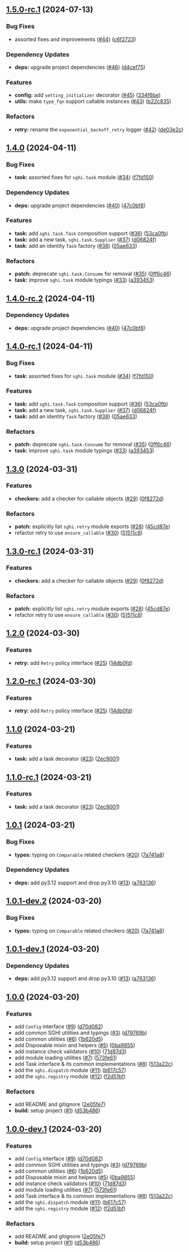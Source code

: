 ## [1.5.0-rc.1](https://github.com/savannahghi/sghi-commons/compare/v1.4.0...v1.5.0-rc.1) (2024-07-13)


### Bug Fixes

* assorted fixes and improvements ([#44](https://github.com/savannahghi/sghi-commons/issues/44)) ([c6f2723](https://github.com/savannahghi/sghi-commons/commit/c6f2723e19115f9ba3e379a9aaa75eb8cd1dee7b))


### Dependency Updates

* **deps:** upgrade project dependencies ([#46](https://github.com/savannahghi/sghi-commons/issues/46)) ([d4cef75](https://github.com/savannahghi/sghi-commons/commit/d4cef750f16b17f00dab09a8a40142735342e72d))


### Features

* **config:** add `setting_initializer` decorator ([#45](https://github.com/savannahghi/sghi-commons/issues/45)) ([334f6be](https://github.com/savannahghi/sghi-commons/commit/334f6be583bd481708de32db90d40ceb716eb2e4))
* **utils:** make `type_fqn` support callable instances ([#43](https://github.com/savannahghi/sghi-commons/issues/43)) ([b22c835](https://github.com/savannahghi/sghi-commons/commit/b22c835cb0e58d25ca6554b019059d14fb7de108))


### Refactors

* **retry:** rename the `exponential_backoff_retry` logger ([#42](https://github.com/savannahghi/sghi-commons/issues/42)) ([de03e2c](https://github.com/savannahghi/sghi-commons/commit/de03e2c5c24ba00a2e30b5e7fb790b2874f6e101))

## [1.4.0](https://github.com/savannahghi/sghi-commons/compare/v1.3.0...v1.4.0) (2024-04-11)


### Bug Fixes

* **task:** assorted fixes for `sghi.task` module ([#34](https://github.com/savannahghi/sghi-commons/issues/34)) ([f7fd150](https://github.com/savannahghi/sghi-commons/commit/f7fd1509f16a27458d2547d0dcd501eb1adb0996))


### Dependency Updates

* **deps:** upgrade project dependencies ([#40](https://github.com/savannahghi/sghi-commons/issues/40)) ([47c0bf8](https://github.com/savannahghi/sghi-commons/commit/47c0bf88f21fbbaa458c7aa70fda3bb147077b8a))


### Features

* **task:** add `sghi.task.Task` composition support ([#36](https://github.com/savannahghi/sghi-commons/issues/36)) ([53ca0fb](https://github.com/savannahghi/sghi-commons/commit/53ca0fb3e55a4483aa0c671147430f9cd1695e72))
* **task:** add a new task, `sghi.task.Supplier` ([#37](https://github.com/savannahghi/sghi-commons/issues/37)) ([d06824f](https://github.com/savannahghi/sghi-commons/commit/d06824f9a728575a3f28698d1c4c6b97805ef680))
* **task:** add an identity `Task` factory ([#38](https://github.com/savannahghi/sghi-commons/issues/38)) ([05ae633](https://github.com/savannahghi/sghi-commons/commit/05ae633d513888ced4f38474e6fe0d96abb72138))


### Refactors

* **patch:** deprecate `sghi.task.Consume` for removal ([#35](https://github.com/savannahghi/sghi-commons/issues/35)) ([0ff6c46](https://github.com/savannahghi/sghi-commons/commit/0ff6c463d61917d5e0b3fb3f4c0daceb16b3ac71))
* **task:** improve `sghi.task` module typings ([#33](https://github.com/savannahghi/sghi-commons/issues/33)) ([a393453](https://github.com/savannahghi/sghi-commons/commit/a39345378a9ba8a18de16652ec4426b64bb94c73))

## [1.4.0-rc.2](https://github.com/savannahghi/sghi-commons/compare/v1.4.0-rc.1...v1.4.0-rc.2) (2024-04-11)


### Dependency Updates

* **deps:** upgrade project dependencies ([#40](https://github.com/savannahghi/sghi-commons/issues/40)) ([47c0bf8](https://github.com/savannahghi/sghi-commons/commit/47c0bf88f21fbbaa458c7aa70fda3bb147077b8a))

## [1.4.0-rc.1](https://github.com/savannahghi/sghi-commons/compare/v1.3.0...v1.4.0-rc.1) (2024-04-11)


### Bug Fixes

* **task:** assorted fixes for `sghi.task` module ([#34](https://github.com/savannahghi/sghi-commons/issues/34)) ([f7fd150](https://github.com/savannahghi/sghi-commons/commit/f7fd1509f16a27458d2547d0dcd501eb1adb0996))


### Features

* **task:** add `sghi.task.Task` composition support ([#36](https://github.com/savannahghi/sghi-commons/issues/36)) ([53ca0fb](https://github.com/savannahghi/sghi-commons/commit/53ca0fb3e55a4483aa0c671147430f9cd1695e72))
* **task:** add a new task, `sghi.task.Supplier` ([#37](https://github.com/savannahghi/sghi-commons/issues/37)) ([d06824f](https://github.com/savannahghi/sghi-commons/commit/d06824f9a728575a3f28698d1c4c6b97805ef680))
* **task:** add an identity `Task` factory ([#38](https://github.com/savannahghi/sghi-commons/issues/38)) ([05ae633](https://github.com/savannahghi/sghi-commons/commit/05ae633d513888ced4f38474e6fe0d96abb72138))


### Refactors

* **patch:** deprecate `sghi.task.Consume` for removal ([#35](https://github.com/savannahghi/sghi-commons/issues/35)) ([0ff6c46](https://github.com/savannahghi/sghi-commons/commit/0ff6c463d61917d5e0b3fb3f4c0daceb16b3ac71))
* **task:** improve `sghi.task` module typings ([#33](https://github.com/savannahghi/sghi-commons/issues/33)) ([a393453](https://github.com/savannahghi/sghi-commons/commit/a39345378a9ba8a18de16652ec4426b64bb94c73))

## [1.3.0](https://github.com/savannahghi/sghi-commons/compare/v1.2.0...v1.3.0) (2024-03-31)


### Features

* **checkers:** add a checker for callable objects ([#29](https://github.com/savannahghi/sghi-commons/issues/29)) ([0f8272d](https://github.com/savannahghi/sghi-commons/commit/0f8272de6f9ad13809599666ef8b78a34aab9853))


### Refactors

* **patch:** explicitly list `sghi.retry` module exports ([#28](https://github.com/savannahghi/sghi-commons/issues/28)) ([45cd87e](https://github.com/savannahghi/sghi-commons/commit/45cd87e7cf956d01a8ef12aef42dbd49dc3b8508))
* refactor retry to use `ensure_callable` ([#30](https://github.com/savannahghi/sghi-commons/issues/30)) ([51511c8](https://github.com/savannahghi/sghi-commons/commit/51511c83eec7632bccc5f60e7eaf47f17dce9bf9))

## [1.3.0-rc.1](https://github.com/savannahghi/sghi-commons/compare/v1.2.0...v1.3.0-rc.1) (2024-03-31)


### Features

* **checkers:** add a checker for callable objects ([#29](https://github.com/savannahghi/sghi-commons/issues/29)) ([0f8272d](https://github.com/savannahghi/sghi-commons/commit/0f8272de6f9ad13809599666ef8b78a34aab9853))


### Refactors

* **patch:** explicitly list `sghi.retry` module exports ([#28](https://github.com/savannahghi/sghi-commons/issues/28)) ([45cd87e](https://github.com/savannahghi/sghi-commons/commit/45cd87e7cf956d01a8ef12aef42dbd49dc3b8508))
* refactor retry to use `ensure_callable` ([#30](https://github.com/savannahghi/sghi-commons/issues/30)) ([51511c8](https://github.com/savannahghi/sghi-commons/commit/51511c83eec7632bccc5f60e7eaf47f17dce9bf9))

## [1.2.0](https://github.com/savannahghi/sghi-commons/compare/v1.1.0...v1.2.0) (2024-03-30)


### Features

* **retry:** add `Retry` policy interface ([#25](https://github.com/savannahghi/sghi-commons/issues/25)) ([14db0fd](https://github.com/savannahghi/sghi-commons/commit/14db0fd56865ce63ee6e763f097c9f4296240a0b))

## [1.2.0-rc.1](https://github.com/savannahghi/sghi-commons/compare/v1.1.0...v1.2.0-rc.1) (2024-03-30)


### Features

* **retry:** add `Retry` policy interface ([#25](https://github.com/savannahghi/sghi-commons/issues/25)) ([14db0fd](https://github.com/savannahghi/sghi-commons/commit/14db0fd56865ce63ee6e763f097c9f4296240a0b))

## [1.1.0](https://github.com/savannahghi/sghi-commons/compare/v1.0.1...v1.1.0) (2024-03-21)


### Features

* **task:** add a task decorator ([#23](https://github.com/savannahghi/sghi-commons/issues/23)) ([2ec9001](https://github.com/savannahghi/sghi-commons/commit/2ec9001a44a97131ecf9bc543dbafbaa30e3a3f3))

## [1.1.0-rc.1](https://github.com/savannahghi/sghi-commons/compare/v1.0.1...v1.1.0-rc.1) (2024-03-21)


### Features

* **task:** add a task decorator ([#23](https://github.com/savannahghi/sghi-commons/issues/23)) ([2ec9001](https://github.com/savannahghi/sghi-commons/commit/2ec9001a44a97131ecf9bc543dbafbaa30e3a3f3))

## [1.0.1](https://github.com/savannahghi/sghi-commons/compare/v1.0.0...v1.0.1) (2024-03-21)


### Bug Fixes

* **types:** typing on `Comparable` related checkers ([#20](https://github.com/savannahghi/sghi-commons/issues/20)) ([7a741a8](https://github.com/savannahghi/sghi-commons/commit/7a741a8c132f38d753959bdf3fc3edc4ea5f02e0))


### Dependency Updates

* **deps:** add py3.12 support and drop py3.10 ([#13](https://github.com/savannahghi/sghi-commons/issues/13)) ([a763136](https://github.com/savannahghi/sghi-commons/commit/a763136074b61fa7822696ef657b589a4f448b42))

## [1.0.1-dev.2](https://github.com/savannahghi/sghi-commons/compare/v1.0.1-dev.1...v1.0.1-dev.2) (2024-03-20)


### Bug Fixes

* **types:** typing on `Comparable` related checkers ([#20](https://github.com/savannahghi/sghi-commons/issues/20)) ([7a741a8](https://github.com/savannahghi/sghi-commons/commit/7a741a8c132f38d753959bdf3fc3edc4ea5f02e0))

## [1.0.1-dev.1](https://github.com/savannahghi/sghi-commons/compare/v1.0.0...v1.0.1-dev.1) (2024-03-20)


### Dependency Updates

* **deps:** add py3.12 support and drop py3.10 ([#13](https://github.com/savannahghi/sghi-commons/issues/13)) ([a763136](https://github.com/savannahghi/sghi-commons/commit/a763136074b61fa7822696ef657b589a4f448b42))

## [1.0.0](https://github.com/savannahghi/sghi-commons/compare/...v1.0.0) (2024-03-20)


### Features

* add `Config` interface ([#9](https://github.com/savannahghi/sghi-commons/issues/9)) ([d70d082](https://github.com/savannahghi/sghi-commons/commit/d70d08237b3f795103a92e84403c02bdd97af8af))
* add common SGHI utilities and typings ([#3](https://github.com/savannahghi/sghi-commons/issues/3)) ([d79769b](https://github.com/savannahghi/sghi-commons/commit/d79769bd0788c5f1710634c748ef967887626411))
* add common utilities ([#6](https://github.com/savannahghi/sghi-commons/issues/6)) ([1b620d5](https://github.com/savannahghi/sghi-commons/commit/1b620d572268cf717100f3f24bdca4ec45bd5462))
* add Disposable mixin and helpers ([#5](https://github.com/savannahghi/sghi-commons/issues/5)) ([0ba9855](https://github.com/savannahghi/sghi-commons/commit/0ba9855675e67880c310cc9c8929e89d34559032))
* add instance check validators ([#10](https://github.com/savannahghi/sghi-commons/issues/10)) ([71d87d3](https://github.com/savannahghi/sghi-commons/commit/71d87d38bd6ed39f88bb0508520fa8476866bd80))
* add module loading utilities ([#7](https://github.com/savannahghi/sghi-commons/issues/7)) ([573fe61](https://github.com/savannahghi/sghi-commons/commit/573fe61dc0c0b75d3c43da14b26506b1e4ece886))
* add Task interface & its common implementations ([#8](https://github.com/savannahghi/sghi-commons/issues/8)) ([513a22c](https://github.com/savannahghi/sghi-commons/commit/513a22c70231712129edffb677590a0733db565c))
* add the `sghi.dispatch` module ([#11](https://github.com/savannahghi/sghi-commons/issues/11)) ([b617c57](https://github.com/savannahghi/sghi-commons/commit/b617c57f2284175851b9dceeac288468911dc4d6))
* add the `sghi.registry` module ([#12](https://github.com/savannahghi/sghi-commons/issues/12)) ([f2d51bf](https://github.com/savannahghi/sghi-commons/commit/f2d51bf3f6d6de57fc1b7efb682f64cbde178ca5))


### Refactors

* add README and gitignore ([2e05fe7](https://github.com/savannahghi/sghi-commons/commit/2e05fe7206ba10474ffc2f671e5b5373600360be))
* **build:** setup project ([#1](https://github.com/savannahghi/sghi-commons/issues/1)) ([d53b486](https://github.com/savannahghi/sghi-commons/commit/d53b486f0e3d8947aa793bbae7042fad2e1aa22d))

## [1.0.0-dev.1](https://github.com/savannahghi/sghi-commons/compare/...v1.0.0-dev.1) (2024-03-20)


### Features

* add `Config` interface ([#9](https://github.com/savannahghi/sghi-commons/issues/9)) ([d70d082](https://github.com/savannahghi/sghi-commons/commit/d70d08237b3f795103a92e84403c02bdd97af8af))
* add common SGHI utilities and typings ([#3](https://github.com/savannahghi/sghi-commons/issues/3)) ([d79769b](https://github.com/savannahghi/sghi-commons/commit/d79769bd0788c5f1710634c748ef967887626411))
* add common utilities ([#6](https://github.com/savannahghi/sghi-commons/issues/6)) ([1b620d5](https://github.com/savannahghi/sghi-commons/commit/1b620d572268cf717100f3f24bdca4ec45bd5462))
* add Disposable mixin and helpers ([#5](https://github.com/savannahghi/sghi-commons/issues/5)) ([0ba9855](https://github.com/savannahghi/sghi-commons/commit/0ba9855675e67880c310cc9c8929e89d34559032))
* add instance check validators ([#10](https://github.com/savannahghi/sghi-commons/issues/10)) ([71d87d3](https://github.com/savannahghi/sghi-commons/commit/71d87d38bd6ed39f88bb0508520fa8476866bd80))
* add module loading utilities ([#7](https://github.com/savannahghi/sghi-commons/issues/7)) ([573fe61](https://github.com/savannahghi/sghi-commons/commit/573fe61dc0c0b75d3c43da14b26506b1e4ece886))
* add Task interface & its common implementations ([#8](https://github.com/savannahghi/sghi-commons/issues/8)) ([513a22c](https://github.com/savannahghi/sghi-commons/commit/513a22c70231712129edffb677590a0733db565c))
* add the `sghi.dispatch` module ([#11](https://github.com/savannahghi/sghi-commons/issues/11)) ([b617c57](https://github.com/savannahghi/sghi-commons/commit/b617c57f2284175851b9dceeac288468911dc4d6))
* add the `sghi.registry` module ([#12](https://github.com/savannahghi/sghi-commons/issues/12)) ([f2d51bf](https://github.com/savannahghi/sghi-commons/commit/f2d51bf3f6d6de57fc1b7efb682f64cbde178ca5))


### Refactors

* add README and gitignore ([2e05fe7](https://github.com/savannahghi/sghi-commons/commit/2e05fe7206ba10474ffc2f671e5b5373600360be))
* **build:** setup project ([#1](https://github.com/savannahghi/sghi-commons/issues/1)) ([d53b486](https://github.com/savannahghi/sghi-commons/commit/d53b486f0e3d8947aa793bbae7042fad2e1aa22d))
